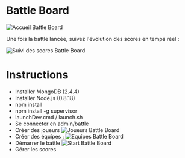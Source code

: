 Battle Board
============

![Accueil Battle Board](http://www.dreamcat.fr/github/battle-board-home.png)

Une fois la battle lancée, suivez l'évolution des scores en temps réel :

![Suivi des scores Battle Board](http://www.dreamcat.fr/github/battle-board-board.png)

Instructions
============
- Installer MongoDB (2.4.4)
- Installer Node.js (0.8.18)
- npm install
- npm install -g supervisor
- launchDev.cmd / launch.sh
- Se connecter en admin/battle
- Créer des joueurs
![Joueurs Battle Board](http://www.dreamcat.fr/github/battle-board-players.png)
- Créer des équipes :
![Equipes Battle Board](http://www.dreamcat.fr/github/battle-board-teams.png)
- Démarrer le battle
![Start Battle Board](http://www.dreamcat.fr/github/battle-board-teams.png)
- Gérer les scores